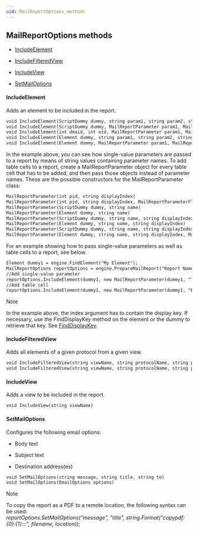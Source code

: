 ```yaml
---
uid: MailReportOptions_methods
---
```


## MailReportOptions methods

- [IncludeElement](#includeelement)

- [IncludeFilteredView](#includefilteredview)

- [IncludeView](#includeview)

- [SetMailOptions](#setmailoptions)

#### IncludeElement

Adds an element to be included in the report.

```txt
void IncludeElement(ScriptDummy dummy, string param1, string param2, string param3, ...)
void IncludeElement(ScriptDummy dummy, MailReportParameter param1, MailReportParameter param2, MailReportParameter param3, ...)
void IncludeElement(int dmaid, int eid, MailReportParameter param1, MailReportParameter param2, MailReportParameter param3, ...)
void IncludeElement(Element dummy, string param1, string param2, string param3, ...)
void IncludeElement(Element dummy, MailReportParameter param1, MailReportParameter param2, MailReportParameter param3, ...)
```

In the example above, you can see how single-value parameters are passed to a report by means of string values containing parameter names. To add table cells to a report, create a MailReportParameter object for every table cell that has to be added, and then pass those objects instead of parameter names. These are the possible constructors for the MailReportParameter class:

```txt
MailReportParameter(int pid, string displayIndex)
MailReportParameter(int pid, string displayIndex, MailReportParameterFlags options)
MailReportParameter(ScriptDummy dummy, string name)
MailReportParameter(Element dummy, string name)
MailReportParameter(ScriptDummy dummy, string name, string displayIndex)
MailReportParameter(Element dummy, string name, string displayIndex)
MailReportParameter(ScriptDummy dummy, string name, string displayIndex, MailReportParameterFlags options)
MailReportParameter(Element dummy, string name, string displayIndex, MailReportParameterFlags options)
```

For an example showing how to pass single-value parameters as well as table cells to a report, see below.

```txt
Element dummy1 = engine.FindElement("My Element");
MailReportOptions reportOptions = engine.PrepareMailReport("Report Name");
//Add single-value parameter
reportOptions.IncludeElement(dummy1, new MailReportParameter(dummy1, "Total Processor Load"));
//Add table cell
reportOptions.IncludeElement(dummy1, new MailReportParameter(dummy1, "Bandwidth", "Eth0"));
```

> [!NOTE]
> In the example above, the index argument has to contain the display key. If necessary, use the FindDisplayKey method on the element or the dummy to retrieve that key. See [FindDisplayKey](Element_methods.md#finddisplaykey).

#### IncludeFilteredView

Adds all elements of a given protocol from a given view.

```txt
void IncludeFilteredView(string viewName, string protocolName, string protocolVersion, string param1, string param2, string param3, ...)
void IncludeFilteredView(string viewName, string protocolName, string protocolVersion, MailReportParameter param1, MailReportParameter param2, MailReportParameter param3)
```

#### IncludeView

Adds a view to be included in the report.

```txt
void IncludeView(string viewName)
```

#### SetMailOptions

Configures the following email options:

- Body text

- Subject text

- Destination address(es)

```txt
void SetMailOptions(string message, string title, string to)
void SetMailOptions(EmailOptions options)
```

> [!NOTE]
> To copy the report as a PDF to a remote location, the following syntax can be used:<br>*reportOptions.SetMailOptions("message", "title", string.Format("copypdf:{0}:{1}:::", filename, location));*
>
